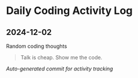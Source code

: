 # Daily Coding Activity Log

## 2024-12-02

Random coding thoughts

> Talk is cheap. Show me the code.

*Auto-generated commit for activity tracking*
